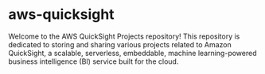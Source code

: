 # aws-quicksight

Welcome to the AWS QuickSight Projects repository! This repository is dedicated to storing and sharing various projects related to Amazon QuickSight, a scalable, serverless, embeddable, machine learning-powered business intelligence (BI) service built for the cloud.
